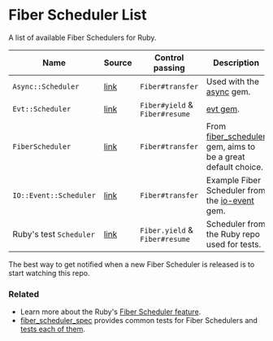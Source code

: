 # Fiber Scheduler List

A list of available Fiber Schedulers for Ruby.

Name | Source | Control passing | Description
--- | --- | --- | ---
`Async::Scheduler` | [link](https://github.com/socketry/async/blob/v2.0.0/lib/async/scheduler.rb) | `Fiber#transfer` | Used with the [async](https://github.com/socketry/async) gem.
`Evt::Scheduler` | [link](https://github.com/dsh0416/evt/blob/master/lib/evt/scheduler.rb) | `Fiber#yield` & `Fiber#resume` | [evt gem](https://github.com/dsh0416/evt).
`FiberScheduler` | [link](https://github.com/bruno-/fiber_scheduler/blob/3efd4da2e5ad5c639f6d1dfdebc80325a359673f/lib/fiber_scheduler.rb) | `Fiber#transfer` | From [fiber_scheduler](https://github.com/bruno-/fiber_scheduler) gem, aims to be a great default choice.
`IO::Event::Scheduler` | [link](https://github.com/socketry/io-event/blob/b7ce5daa7d036f0db45e1f4e207c6eec10832f2f/examples/scheduler/scheduler.rb) | `Fiber#transfer` | Example Fiber Scheduler from the [io-event](https://github.com/socketry/io-event) gem.
Ruby's test `Scheduler` | [link](https://github.com/ruby/ruby/blob/ruby_3_1/test/fiber/scheduler.rb) | `Fiber.yield` & `Fiber#resume` | Scheduler from the Ruby repo used for tests.

The best way to get notified when a new Fiber Scheduler is released is to
start watching this repo.


### Related

- Learn more about the Ruby's
  [Fiber Scheduler feature](https://brunosutic.com/blog/ruby-fiber-scheduler).
- [fiber_scheduler_spec](https://github.com/bruno-/fiber_scheduler_spec)
  provides common tests for Fiber Schedulers and
  [tests each of them](https://github.com/bruno-/fiber_scheduler_spec/tree/main/spec).
